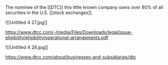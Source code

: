 The nominee of the [[DTC]] this little known company owns over 80% of all securities in the U.S. [[stock exchanges]]. 



![[Untitled 4 27.jpg]]

https://www.dtcc.com/-/media/Files/Downloads/legal/issue-eligibility/eligibility/operational-arrangements.pdf

![[Untitled 4 28.jpg]]

https://www.dtcc.com/about/businesses-and-subsidiaries/dtc

